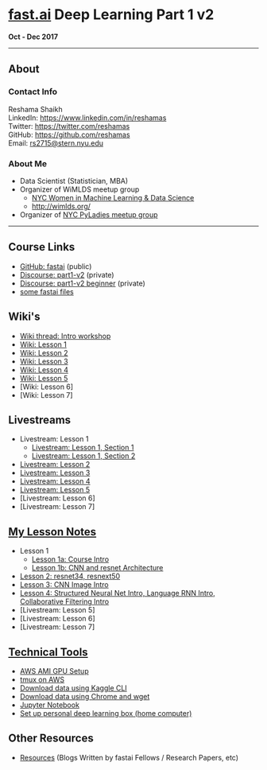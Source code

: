 # [fast.ai](http://www.fast.ai) Deep Learning Part 1 v2
**Oct - Dec 2017**  

---
## About

### Contact Info
Reshama Shaikh  
LinkedIn:  https://www.linkedin.com/in/reshamas   
Twitter:  https://twitter.com/reshamas  
GitHub:  https://github.com/reshamas  
Email:   rs2715@stern.nyu.edu  

### About Me
* Data Scientist (Statistician, MBA)
* Organizer of WiMLDS meetup group
     - [NYC Women in Machine Learning & Data Science](http://www.meetup.com/NYC-Women-in-Machine-Learning-Data-Science/)
     - http://wimlds.org/
* Organizer of [NYC PyLadies meetup group](https://www.meetup.com/NYC-PyLadies/)

---
## Course Links
* [GitHub: fastai](https://github.com/fastai/fastai) (public)
* [Discourse:  part1-v2](http://forums.fast.ai/c/part1-v2) (private)
* [Discourse:  part1-v2 beginner](http://forums.fast.ai/c/part1v2-beg) (private)
* [some fastai files](http://files.fast.ai)

## Wiki's
* [Wiki thread: Intro workshop](http://forums.fast.ai/t/wiki-thread-intro-workshop/6537)
* [Wiki: Lesson 1](http://forums.fast.ai/t/wiki-lesson-1/7011)
* [Wiki: Lesson 2](http://forums.fast.ai/t/wiki-lesson-2/7452)
* [Wiki: Lesson 3](http://forums.fast.ai/t/wiki-lesson-3/7809)
* [Wiki: Lesson 4](http://forums.fast.ai/t/wiki-lesson-4/8112)
* [Wiki: Lesson 5](http://forums.fast.ai/t/wiki-lesson-5/8408)
* [Wiki: Lesson 6]
* [Wiki: Lesson 7]

## Livestreams
* Livestream:  Lesson 1
  - [Livestream: Lesson 1, Section 1](https://www.youtube.com/watch?v=sNMHZM2U7I8)  
  - [Livestream: Lesson 1, Section 2](https://www.youtube.com/watch?v=ZDq5OXsLO3U)  
* [Livestream: Lesson 2](https://www.youtube.com/watch?v=JNxcznsrRb8&feature=youtu.be)
* [Livestream: Lesson 3](https://www.youtube.com/watch?v=9C06ZPF8Uuc&feature=youtu.be) 
* [Livestream: Lesson 4](https://www.youtube.com/watch?v=gbceqO8PpBg&feature=youtu.be)
* [Livestream: Lesson 5](https://www.youtube.com/watch?v=J99NV9Cr75I&feature=youtu.be)
* [Livestream: Lesson 6]
* [Livestream: Lesson 7]

## [My Lesson Notes](lessons/) 
* Lesson 1
  - [Lesson 1a: Course Intro](lessons/lesson_1a_course_intro.md)
  - [Lesson 1b: CNN and resnet Architecture](lessons/lesson_1b_cnn_tools.md)
* [Lesson 2: resnet34, resnext50](lessons/lesson_2_resnet34_resnext50.md)
* [Lesson 3: CNN Image Intro](lessons/)
* [Lesson 4: Structured Neural Net Intro, Language RNN Intro, Collaborative Filtering Intro](lessons/)
* [Livestream: Lesson 5]
* [Livestream: Lesson 6]
* [Livestream: Lesson 7]

## [Technical Tools](tools/)
* [AWS AMI GPU Setup](tools/aws_ami_gpu_setup.md)  
* [tmux on AWS](tools/tmux.md)
* [Download data using Kaggle CLI](tools/download_data_kaggle_cli.md)
* [Download data using Chrome and wget](tools/download_data_chrome_curlwget.md)
* [Jupyter Notebook](tools/jupyter_notebook.md)
* [Set up personal deep learning box (home computer)](tools/setup_personal_dl_box.md)

## Other Resources
* [Resources](resources.md) (Blogs Written by fastai Fellows / Research Papers, etc)
